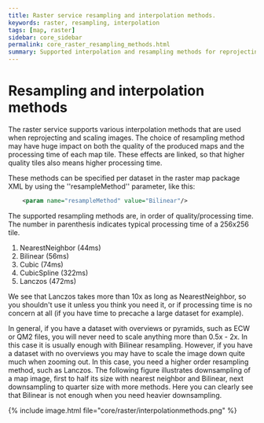 ```yaml
---
title: Raster service resampling and interpolation methods.
keywords: raster, resampling, interpolation
tags: [map, raster]
sidebar: core_sidebar
permalink: core_raster_resampling_methods.html
summary: Supported interpolation and resampling methods for reprojecting and scaling images.
---
```


# Resampling and interpolation methods

The raster service supports various interpolation methods that are used when reprojecting and scaling images. The choice of resampling method may have huge impact on both the quality of the produced maps and the processing time of each map tile. These effects are linked, so that higher quality tiles also means higher processing time. 

These methods can be specified per dataset in the raster map package XML by using the ''resampleMethod'' parameter, like this:

```xml
	<param name="resampleMethod" value="Bilinear"/>
```

The supported resampling methods are, in order of quality/processing time. The number in parenthesis indicates typical processing time of a 256x256 tile.

 1.  NearestNeighbor (44ms)
 2.  Bilinear (56ms)
 3.  Cubic (74ms)
 4.  CubicSpline (322ms)
 5.  Lanczos (472ms)

We see that Lanczos takes more than 10x as long as NearestNeighbor, so you shouldn't use it unless you think you need it, or if processing time is no concern at all (if you have time to precache a large dataset for example).

In general, if you have a dataset with overviews or pyramids, such as ECW or QM2 files, you will never need to scale anything more than 0.5x - 2x. In this case it is usually enough with Bilinear resampling. However, if you have a dataset with no overviews you may have to scale the image down quite much when zooming out. In this case, you need a higher order resampling method, such as Lanczos. The following figure illustrates downsampling of a map image, first to half its size with nearest neighbor and Bilinear, next downsampling to quarter size with more methods. Here you can clearly see that Bilinear is not enough when you need heavier downsampling.

{% include image.html file="core/raster/interpolationmethods.png" %}

